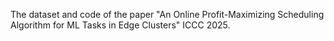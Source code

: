 The dataset and code of the paper "An Online Profit-Maximizing Scheduling Algorithm for ML Tasks in Edge Clusters" ICCC 2025.
